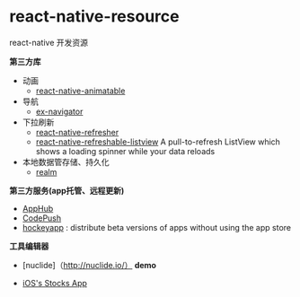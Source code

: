 # react-native-resource
react-native 开发资源


**第三方库**
  - 动画
    - [react-native-animatable](https://github.com/oblador/react-native-animatable)
  - 导航
    - [ex-navigator](https://github.com/exponentjs/ex-navigator)
  - 下拉刷新
    - [react-native-refresher](https://github.com/syrusakbary/react-native-refresher)
    - [react-native-refreshable-listview](https://github.com/jsdf/react-native-refreshable-listview)
        A pull-to-refresh ListView which shows a loading spinner while your data reloads
  - 本地数据管存储、持久化
    - [realm](https://realm.io/docs/react-native/latest/)

**第三方服务(app托管、远程更新)**
  - [AppHub](https://apphub.io/)
  - [CodePush](http://microsoft.github.io/code-push/)
  - [hockeyapp](http://hockeyapp.net/features/) : distribute beta versions of apps without using the app store
  
**工具编辑器**
  - [nuclide]（http://nuclide.io/）
**demo**

  - [iOS's Stocks App](https://github.com/7kfpun/FinanceReactNative)

